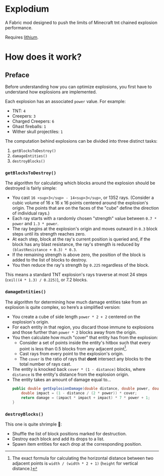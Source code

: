# Explodium

A Fabric mod designed to push the limits of Minecraft tnt chained explosion performance.

Requires [lithium](https://modrinth.com/mod/lithium).

# How does it work?

## Preface

Before understanding how you can optimize explosions, you first have to understand how explosions are implemented.

Each explosion has an associated `power` value. For example:
- TNT: `4`
- Creepers: `3`
- Charged Creepers: `6`
- Ghast fireballs: `1`
- Wither skull projectiles: `1`

The computation behind explosions can be divided into three distinct tasks:
1. `getBlocksToDestroy()`
2. `damageEntities()`
3. `destroyBlocks()`

### `getBlocksToDestroy()`

The algorithm for calculating which blocks around the explosion should be destroyed is fairly simple:  
- You cast `16 <sup>3</sup> - 14<sup>3</sup>`, or 1352 rays. (Consider a cubic volume of 16 x 16 x 16 points centered around the explosion's origin. The points that are on the faces of the "cube" define the direction of individual rays.)
- Each ray starts with a randomly chosen "strength" value between `0.7 * power` and `1.3 * power`.
- The ray begins at the explosion's origin and moves outward in `0.3` block steps until its strength reaches zero.
- At each step, block at the ray's current position is queried and, if the block has any blast resistance, the ray's strength is reduced by `(blastResistance + 0.3) * 0.3`.
- If the remaining strength is above zero, the position of the block is added to the list of blocks to destroy.
- You then reduce the ray's strength by `0.225` regardless of the block.

This means a standard TNT explosion's rays traverse at most 24 steps (`ceil((4 * 1.3) / 0.225)`), or 7.2 blocks.

### `damageEntities()`

The algorithm for determining how much damage entities take from an explosion is quite complex, so here’s a simplified version:

- You create a cube of side length `power * 2 + 2` centered on the explosion's origin.
- For each entity in that region, you discard those immune to explosions and those further than `power * 2` blocks away from the origin.
- You then calculate how much "cover" that entity has from the explosion:
  - Consider a set of points inside the entity's hitbox such that every point is less than 0.5 blocks from any adjacent point[^1].
  - Cast rays from every point to the explosion's origin.
  - The `cover` is the ratio of rays that **dont** intersect any blocks to the total number of rays cast.
- The entity is knocked back `cover * (1 - distance)` blocks, where `distance` is the entity's distance from the explosion origin.
- The entity takes an amount of damage equal to...
  ```java
  public double getExplosionDamage(double distance, double power, double cover) {
      double impact = (1 - distance / (2 * power)) * cover;
      return damage = (impact * impact + impact) * 7 * power + 1;
  }
  ```

[^1]: The exact formula for calculating the horizontal distance between two adjacent points is `width / (width * 2 + 1)` (`height` for vertical distance.)

### `destroyBlocks()`

This one is quite shrimple 🦐:

- Shuffle the list of block positions marked for destruction.
- Destroy each block and add its drops to a list.
- Spawn item entities for each drop at the corresponding position.